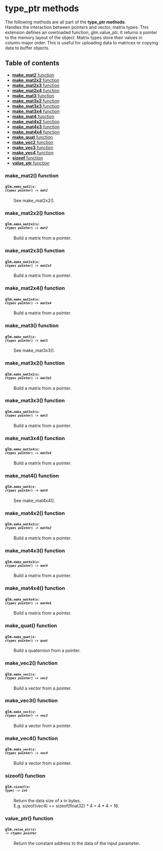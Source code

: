 [//]: # (generated using SlashBack 0.2.0)

  
# type\_ptr methods  
The following methods are all part of the **type\_ptr methods**\.  
Handles the interaction between pointers and vector, matrix types\. This extension defines an overloaded function, glm\.value\_ptr\. It returns a pointer to the memory layout of the object\. Matrix types store their values in column\-major order\. This is useful for uploading data to matrices or copying data to buffer objects\.  
## Table of contents  
  
* [**make\_mat2** function](#make_mat2-function)  
* [**make\_mat2x2** function](#make_mat2x2-function)  
* [**make\_mat2x3** function](#make_mat2x3-function)  
* [**make\_mat2x4** function](#make_mat2x4-function)  
* [**make\_mat3** function](#make_mat3-function)  
* [**make\_mat3x2** function](#make_mat3x2-function)  
* [**make\_mat3x3** function](#make_mat3x3-function)  
* [**make\_mat3x4** function](#make_mat3x4-function)  
* [**make\_mat4** function](#make_mat4-function)  
* [**make\_mat4x2** function](#make_mat4x2-function)  
* [**make\_mat4x3** function](#make_mat4x3-function)  
* [**make\_mat4x4** function](#make_mat4x4-function)  
* [**make\_quat** function](#make_quat-function)  
* [**make\_vec2** function](#make_vec2-function)  
* [**make\_vec3** function](#make_vec3-function)  
* [**make\_vec4** function](#make_vec4-function)  
* [**sizeof** function](#sizeof-function)  
* [**value\_ptr** function](#value_ptr-function)  
  
### make\_mat2\(\) function  
#### <code>glm.<code>**make_mat2**(**x**: *ctypes pointer*) -\> *mat2*</code></code>  
&emsp;&emsp;See make\_mat2x2\(\)\.  
  
### make\_mat2x2\(\) function  
#### <code>glm.<code>**make_mat2x2**(**x**: *ctypes pointer*) -\> *mat2*</code></code>  
&emsp;&emsp;Build a matrix from a pointer\.  
  
### make\_mat2x3\(\) function  
#### <code>glm.<code>**make_mat2x3**(**x**: *ctypes pointer*) -\> *mat2x3*</code></code>  
&emsp;&emsp;Build a matrix from a pointer\.  
  
### make\_mat2x4\(\) function  
#### <code>glm.<code>**make_mat2x4**(**x**: *ctypes pointer*) -\> *mat2x4*</code></code>  
&emsp;&emsp;Build a matrix from a pointer\.  
  
### make\_mat3\(\) function  
#### <code>glm.<code>**make_mat3**(**x**: *ctypes pointer*) -\> *mat3*</code></code>  
&emsp;&emsp;See make\_mat3x3\(\)\.  
  
### make\_mat3x2\(\) function  
#### <code>glm.<code>**make_mat3x2**(**x**: *ctypes pointer*) -\> *mat3x2*</code></code>  
&emsp;&emsp;Build a matrix from a pointer\.  
  
### make\_mat3x3\(\) function  
#### <code>glm.<code>**make_mat3x3**(**x**: *ctypes pointer*) -\> *mat3*</code></code>  
&emsp;&emsp;Build a matrix from a pointer\.  
  
### make\_mat3x4\(\) function  
#### <code>glm.<code>**make_mat3x4**(**x**: *ctypes pointer*) -\> *mat3x4*</code></code>  
&emsp;&emsp;Build a matrix from a pointer\.  
  
### make\_mat4\(\) function  
#### <code>glm.<code>**make_mat4**(**x**: *ctypes pointer*) -\> *mat4*</code></code>  
&emsp;&emsp;See make\_mat4x4\(\)\.  
  
### make\_mat4x2\(\) function  
#### <code>glm.<code>**make_mat4x2**(**x**: *ctypes pointer*) -\> *mat4x2*</code></code>  
&emsp;&emsp;Build a matrix from a pointer\.  
  
### make\_mat4x3\(\) function  
#### <code>glm.<code>**make_mat4x3**(**x**: *ctypes pointer*) -\> *mat4*</code></code>  
&emsp;&emsp;Build a matrix from a pointer\.  
  
### make\_mat4x4\(\) function  
#### <code>glm.<code>**make_mat4x4**(**x**: *ctypes pointer*) -\> *mat4x4*</code></code>  
&emsp;&emsp;Build a matrix from a pointer\.  
  
### make\_quat\(\) function  
#### <code>glm.<code>**make_quat**(**x**: *ctypes pointer*) -\> *quat*</code></code>  
&emsp;&emsp;Build a quaternion from a pointer\.  
  
### make\_vec2\(\) function  
#### <code>glm.<code>**make_vec2**(**x**: *ctypes pointer*) -\> *vec2*</code></code>  
&emsp;&emsp;Build a vector from a pointer\.  
  
### make\_vec3\(\) function  
#### <code>glm.<code>**make_vec3**(**x**: *ctypes pointer*) -\> *vec3*</code></code>  
&emsp;&emsp;Build a vector from a pointer\.  
  
### make\_vec4\(\) function  
#### <code>glm.<code>**make_vec4**(**x**: *ctypes pointer*) -\> *vec4*</code></code>  
&emsp;&emsp;Build a vector from a pointer\.  
  
### sizeof\(\) function  
#### <code>glm.<code>**sizeof**(**x**: *type*) -\> *int*</code></code>  
&emsp;&emsp;Return the data size of x in bytes\.  
&emsp;&emsp;E\.g\. sizeof\(vec4\) == sizeof\(float32\) \* 4 = 4 \* 4 = 16\.  
  
### value\_ptr\(\) function  
#### <code>glm.<code>**value_ptr**(**x**) -\> *ctypes pointer*</code></code>  
&emsp;&emsp;Return the constant address to the data of the input parameter\.  
  
